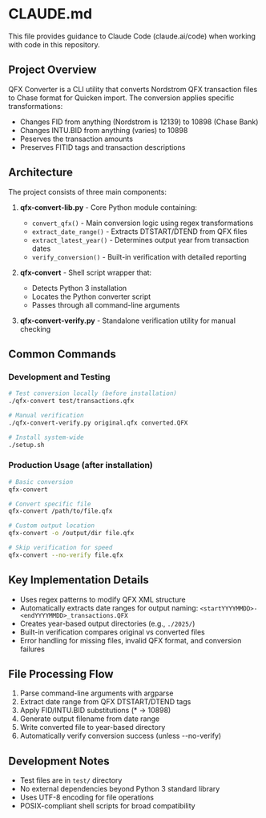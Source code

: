 # CLAUDE.md

This file provides guidance to Claude Code (claude.ai/code) when working with code in this repository.

## Project Overview

QFX Converter is a CLI utility that converts Nordstrom QFX transaction files to Chase format for Quicken import. The conversion applies specific transformations:
- Changes FID from anything (Nordstrom is 12139) to 10898 (Chase Bank)
- Changes INTU.BID from anything (varies) to 10898
- Peserves the transaction amounts
- Preserves FITID tags and transaction descriptions

## Architecture

The project consists of three main components:

1. **qfx-convert-lib.py** - Core Python module containing:
   - `convert_qfx()` - Main conversion logic using regex transformations
   - `extract_date_range()` - Extracts DTSTART/DTEND from QFX files
   - `extract_latest_year()` - Determines output year from transaction dates
   - `verify_conversion()` - Built-in verification with detailed reporting

2. **qfx-convert** - Shell script wrapper that:
   - Detects Python 3 installation
   - Locates the Python converter script
   - Passes through all command-line arguments

3. **qfx-convert-verify.py** - Standalone verification utility for manual checking

## Common Commands

### Development and Testing
```bash
# Test conversion locally (before installation)
./qfx-convert test/transactions.qfx

# Manual verification
./qfx-convert-verify.py original.qfx converted.QFX

# Install system-wide
./setup.sh
```

### Production Usage (after installation)
```bash
# Basic conversion
qfx-convert

# Convert specific file
qfx-convert /path/to/file.qfx

# Custom output location
qfx-convert -o /output/dir file.qfx

# Skip verification for speed
qfx-convert --no-verify file.qfx
```

## Key Implementation Details

- Uses regex patterns to modify QFX XML structure
- Automatically extracts date ranges for output naming: `<startYYYYMMDD>-<endYYYYMMDD>_transactions.QFX`
- Creates year-based output directories (e.g., `./2025/`)
- Built-in verification compares original vs converted files
- Error handling for missing files, invalid QFX format, and conversion failures

## File Processing Flow

1. Parse command-line arguments with argparse
2. Extract date range from QFX DTSTART/DTEND tags
3. Apply FID/INTU.BID substitutions (* → 10898)
4. Generate output filename from date range
5. Write converted file to year-based directory
6. Automatically verify conversion success (unless --no-verify)

## Development Notes

- Test files are in `test/` directory
- No external dependencies beyond Python 3 standard library
- Uses UTF-8 encoding for file operations
- POSIX-compliant shell scripts for broad compatibility
